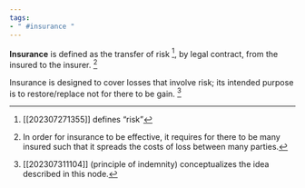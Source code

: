 ```yaml
---
tags:
- " #insurance "
---
```


**Insurance** is defined as the transfer of risk [^1], by legal contract, from the insured to the insurer. [^2]  <!--SR:!2023-12-15,96,290-->

Insurance is designed to cover losses that involve risk; its intended purpose is to restore/replace not for there to be gain. [^3]

[^1]: [[202307271355]] defines “risk”
[^2]: In order for insurance to be effective, it requires for there to be many insured such that it spreads the costs of loss between many parties.
[^3]: [[202307311104]] (principle of indemnity) conceptualizes the idea described in this node.